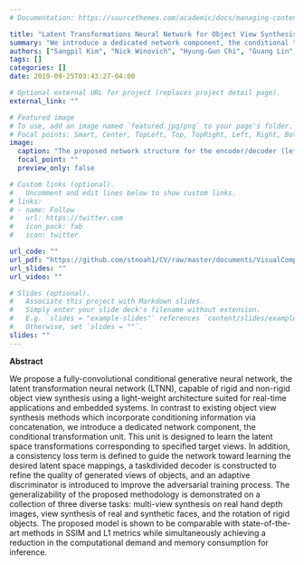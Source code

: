 ```yaml
---
# Documentation: https://sourcethemes.com/academic/docs/managing-content/

title: "Latent Transformations Neural Network for Object View Synthesis"
summary: "We introduce a dedicated network component, the conditional transformation unit."
authors: ["Sangpil Kim", "Nick Winovich", "Hyung-Gun Chi", "Guang Lin", "Karthik Ramani"]
tags: []
categories: []
date: 2019-09-25T03:43:27-04:00

# Optional external URL for project (replaces project detail page).
external_link: ""

# Featured image
# To use, add an image named `featured.jpg/png` to your page's folder.
# Focal points: Smart, Center, TopLeft, Top, TopRight, Left, Right, BottomLeft, Bottom, BottomRight.
image:
  caption: "The proposed network structure for the encoder/decoder (left) and discriminator (right) for 64 × 64 input images. Features have been color-coded according to the type of layer which has produced them. For 256 × 256 input images, we have added two Block v1 /MaxPool layers in the front of encoder and two Conv/Interpolation layers at the end of the decoder."
  focal_point: ""
  preview_only: false

# Custom links (optional).
#   Uncomment and edit lines below to show custom links.
# links:
# - name: Follow
#   url: https://twitter.com
#   icon_pack: fab
#   icon: twitter

url_code: ""
url_pdf: "https://github.com/stnoah1/CV/raw/master/documents/VisualComputer.pdf"
url_slides: ""
url_video: ""

# Slides (optional).
#   Associate this project with Markdown slides.
#   Simply enter your slide deck's filename without extension.
#   E.g. `slides = "example-slides"` references `content/slides/example-slides.md`.
#   Otherwise, set `slides = ""`.
slides: ""
---
```

**Abstract** 

We propose a fully-convolutional conditional generative neural network, the latent transformation neural network (LTNN), capable of rigid and non-rigid object view synthesis using a light-weight architecture suited for real-time applications and embedded systems. In contrast to existing object view synthesis methods which incorporate conditioning information via concatenation, we introduce a dedicated network component, the conditional transformation unit. This unit is designed to learn the latent space transformations corresponding to specified target views. In addition, a consistency loss term is defined to guide the network toward learning the desired latent space mappings, a taskdivided decoder is constructed to refine the quality of generated views of objects, and an adaptive discriminator is introduced to improve the adversarial training process. The generalizability of the proposed methodology is demonstrated on a collection of three diverse tasks: multi-view synthesis on real hand depth images, view synthesis of real and synthetic faces, and the rotation of rigid objects. The proposed model is shown to be comparable with state-of-the-art methods in SSIM and L1 metrics while simultaneously achieving a reduction in the computational demand and memory consumption for inference.